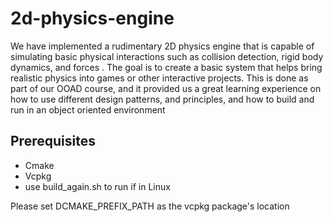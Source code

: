 # 2d-physics-engine

We have implemented a rudimentary 2D physics engine that is capable of simulating basic physical interactions such as collision detection, rigid body dynamics, and forces . The goal is to create a basic system that helps bring realistic physics into games or other interactive projects. This is done as part of our OOAD course, and it provided us a great learning experience on how to use different design patterns, and principles, and how to build and run in an object oriented environment 


## Prerequisites 
- Cmake
- Vcpkg
- use build_again.sh to run if in Linux

Please set DCMAKE_PREFIX_PATH as the  vcpkg package's location 


